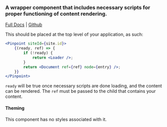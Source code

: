 ### A wrapper component that includes necessary scripts for proper functioning of content rendering.

[Full Docs](https://react.preview.pinpoint.com/?path=/docs/components-pinpoint) | [Github](https://github.com/pinpt/react/tree/master/src/components/Pinpoint)

This should be placed at the top level of your application, as such:

```jsx
<Pinpoint siteId={site.id}>
	{(ready, ref) => {
		if (!ready) {
			return <Loader />;
		}
		return <Document ref={ref} node={entry} />;
	}}
</Pinpoint>
```

`ready` will be true once necessary scripts are done loading, and the content can be rendered. The `ref` must be passed to the child that contains your content.

#### Theming

This component has no styles associated with it.
